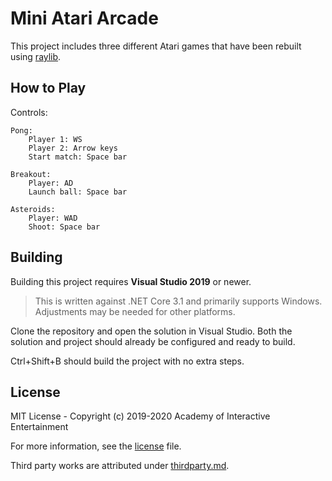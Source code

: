 # Mini Atari Arcade

This project includes three different Atari games that have been rebuilt using [raylib][raylib].

[raylib]:https://github.com/raysan5/raylib


## How to Play

Controls:

	Pong:
		Player 1: WS
		Player 2: Arrow keys
		Start match: Space bar
		
	Breakout:
		Player: AD
		Launch ball: Space bar
		
	Asteroids:
		Player: WAD
		Shoot: Space bar



## Building

Building this project requires **Visual Studio 2019** or newer.

> This is written against .NET Core 3.1 and primarily supports Windows.
> Adjustments may be needed for other platforms.

Clone the repository and open the solution in Visual Studio. Both the solution
and project should already be configured and ready to build. 

Ctrl+Shift+B should build the project with no extra steps.

## License

MIT License - Copyright (c) 2019-2020 Academy of Interactive Entertainment

For more information, see the [license][lic] file.

Third party works are attributed under [thirdparty.md][3p].

[lic]:LICENSE.md
[3p]:THIRDPARTY.md
[raylib]:https://github.com/raysan5/raylib

